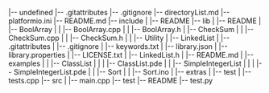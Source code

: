 |-- undefined
    |-- .gitattributes
    |-- .gitignore
    |-- directoryList.md
    |-- platformio.ini
    |-- README.md
    |-- include
    |   |-- README
    |-- lib
    |   |-- README
    |   |-- BoolArray
    |   |   |-- BoolArray.cpp
    |   |   |-- BoolArray.h
    |   |-- CheckSum
    |   |   |-- CheckSum.cpp
    |   |   |-- CheckSum.h
    |   |   |-- Utility
    |   |-- LinkedList
    |       |-- .gitattributes
    |       |-- .gitignore
    |       |-- keywords.txt
    |       |-- library.json
    |       |-- library.properties
    |       |-- LICENSE.txt
    |       |-- LinkedList.h
    |       |-- README.md
    |       |-- examples
    |       |   |-- ClassList
    |       |   |   |-- ClassList.pde
    |       |   |-- SimpleIntegerList
    |       |   |   |-- SimpleIntegerList.pde
    |       |   |-- Sort
    |       |       |-- Sort.ino
    |       |-- extras
    |           |-- test
    |               |-- tests.cpp
    |-- src
    |   |-- main.cpp
    |-- test
        |-- README
        |-- test.py
